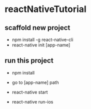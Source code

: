 # reactNativeTutorial

## scaffold new project

- npm install -g react-native-cli
- react-native init [app-name]


## run this project

- npm install


- go to [app-name] path
- react-native start
- react-native run-ios